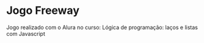 # Jogo Freeway
Jogo realizado com o Alura no curso: Lógica de programação: laços e listas com Javascript

